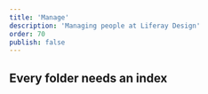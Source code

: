 ```yaml
---
title: 'Manage'
description: 'Managing people at Liferay Design'
order: 70
publish: false
---
```


## Every folder needs an index
